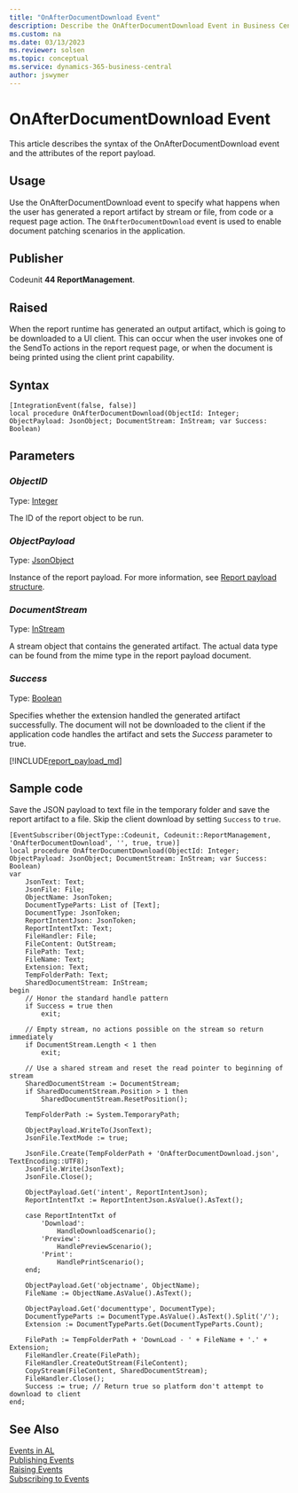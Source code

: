 ```yaml
---
title: "OnAfterDocumentDownload Event"
description: Describe the OnAfterDocumentDownload Event in Business Central.
ms.custom: na
ms.date: 03/13/2023
ms.reviewer: solsen
ms.topic: conceptual
ms.service: dynamics-365-business-central
author: jswymer
---
```


# OnAfterDocumentDownload Event

This article describes the syntax of the OnAfterDocumentDownload event and the attributes of the report payload.

## Usage

Use the OnAfterDocumentDownload event to specify what happens when the user has generated a report artifact by stream or file, from code or a request page action. The `OnAfterDocumentDownload` event is used to enable document patching scenarios in the application.

## Publisher

Codeunit **44 ReportManagement**.

## Raised

When the report runtime has generated an output artifact, which is going to be downloaded to a UI client. This can occur when the user invokes one of the SendTo actions in the report request page, or when the document is being printed using the client print capability.

## Syntax

```AL
[IntegrationEvent(false, false)]
local procedure OnAfterDocumentDownload(ObjectId: Integer; ObjectPayload: JsonObject; DocumentStream: InStream; var Success: Boolean)
```

## Parameters

### *ObjectID*

Type: [Integer](methods-auto/integer/integer-data-type.md)

The ID of the report object to be run.

### *ObjectPayload*

Type: [JsonObject](methods-auto/jsonobject/jsonobject-data-type.md)

Instance of the report payload. For more information, see [Report payload structure](#reportpayload).

### *DocumentStream*

Type: [InStream](methods-auto/instream/instream-data-type.md)

A stream object that contains the generated artifact. The actual data type can be found from the mime type in the report payload document.

### *Success*

Type: [Boolean](methods-auto/boolean/boolean-data-type.md)

Specifies whether the extension handled the generated artifact successfully. The document will not be downloaded to the client if the application code handles the artifact and sets the *Success* parameter to true.

[!INCLUDE[report_payload_md](includes/report_payload.md)]

## Sample code

Save the JSON payload to text file in the temporary folder and save the report artifact to a file. Skip the client download by setting `Success` to `true`.

```AL
[EventSubscriber(ObjectType::Codeunit, Codeunit::ReportManagement, 'OnAfterDocumentDownload', '', true, true)]
local procedure OnAfterDocumentDownload(ObjectId: Integer; ObjectPayload: JsonObject; DocumentStream: InStream; var Success: Boolean)
var
    JsonText: Text;
    JsonFile: File;
    ObjectName: JsonToken;
    DocumentTypeParts: List of [Text];
    DocumentType: JsonToken;
    ReportIntentJson: JsonToken;
    ReportIntentTxt: Text;
    FileHandler: File;
    FileContent: OutStream;
    FilePath: Text;
    FileName: Text;
    Extension: Text;
    TempFolderPath: Text;
    SharedDocumentStream: InStream;
begin
    // Honor the standard handle pattern
    if Success = true then
        exit;

    // Empty stream, no actions possible on the stream so return immediately
    if DocumentStream.Length < 1 then
        exit;

    // Use a shared stream and reset the read pointer to beginning of stream
    SharedDocumentStream := DocumentStream;
    if SharedDocumentStream.Position > 1 then
        SharedDocumentStream.ResetPosition();
    
    TempFolderPath := System.TemporaryPath;

    ObjectPayload.WriteTo(JsonText);
    JsonFile.TextMode := true;

    JsonFile.Create(TempFolderPath + 'OnAfterDocumentDownload.json', TextEncoding::UTF8);
    JsonFile.Write(JsonText);
    JsonFile.Close();

    ObjectPayload.Get('intent', ReportIntentJson);
    ReportIntentTxt := ReportIntentJson.AsValue().AsText();

    case ReportIntentTxt of
        'Download':
            HandleDownloadScenario();
        'Preview':
            HandlePreviewScenario();
        'Print':
            HandlePrintScenario();
    end;

    ObjectPayload.Get('objectname', ObjectName);
    FileName := ObjectName.AsValue().AsText();

    ObjectPayload.Get('documenttype', DocumentType);
    DocumentTypeParts := DocumentType.AsValue().AsText().Split('/');
    Extension := DocumentTypeParts.Get(DocumentTypeParts.Count);

    FilePath := TempFolderPath + 'DownLoad - ' + FileName + '.' + Extension;
    FileHandler.Create(FilePath);
    FileHandler.CreateOutStream(FileContent);
    CopyStream(FileContent, SharedDocumentStream);
    FileHandler.Close();
    Success := true; // Return true so platform don't attempt to download to client
end;
```

## See Also

<!-- [Working With and Troubleshooting Payloads](devenv-reports-troubleshoot-printing.md)   -->
<!-- [Developing Printer Extensions Overview](devenv-reports-printing.md)   -->
<!-- [Creating a Printer Extension](devenv-reports-create-printer-extension.md)   -->
[Events in AL](devenv-events-in-al.md)  
[Publishing Events](devenv-publishing-events.md)  
[Raising Events](devenv-raising-events.md)  
[Subscribing to Events](devenv-subscribing-to-events.md)
